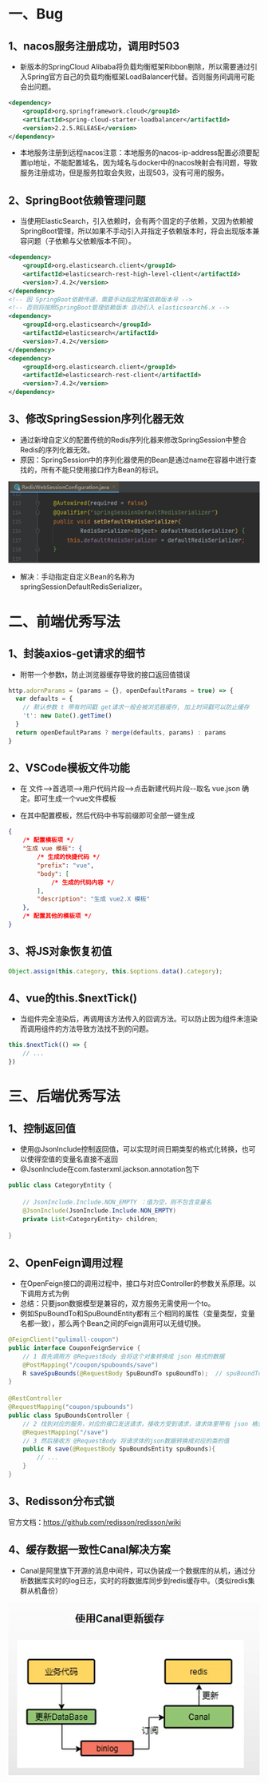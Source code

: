 # 一、Bug

## 1、nacos服务注册成功，调用时503

- 新版本的SpringCloud Alibaba将负载均衡框架Ribbon剔除，所以需要通过引入Spring官方自己的负载均衡框架LoadBalancer代替。否则服务间调用可能会出问题。


```xml
<dependency>
    <groupId>org.springframework.cloud</groupId>
    <artifactId>spring-cloud-starter-loadbalancer</artifactId>
    <version>2.2.5.RELEASE</version>
</dependency>
```

- 本地服务注册到远程nacos注意：本地服务的nacos-ip-address配置必须要配置ip地址，不能配置域名，因为域名与docker中的nacos映射会有问题，导致服务注册成功，但是服务拉取会失败，出现503，没有可用的服务。

## 2、SpringBoot依赖管理问题

- 当使用ElasticSearch，引入依赖时，会有两个固定的子依赖，又因为依赖被SpringBoot管理，所以如果不手动引入并指定子依赖版本时，将会出现版本兼容问题（子依赖与父依赖版本不同）。

```xml
<dependency>    
    <groupId>org.elasticsearch.client</groupId>
    <artifactId>elasticsearch-rest-high-level-client</artifactId>
    <version>7.4.2</version>
</dependency>
<!-- 因 SpringBoot依赖传递，需要手动指定附属依赖版本号 -->
<!-- 否则将按照SpringBoot管理依赖版本 自动引入 elasticsearch6.x -->
<dependency>
    <groupId>org.elasticsearch</groupId> 
    <artifactId>elasticsearch</artifactId>     
    <version>7.4.2</version>
</dependency>
<dependency>          
    <groupId>org.elasticsearch.client</groupId>     
    <artifactId>elasticsearch-rest-client</artifactId>    
    <version>7.4.2</version> 
</dependency>
```

## 3、修改SpringSession序列化器无效

- 通过新增自定义的配置传统的Redis序列化器来修改SpringSession中整合Redis的序列化器无效。
- 原因：SpringSession中的序列化器使用的Bean是通过name在容器中进行查找的，所有不能只使用接口作为Bean的标识。

![image-20230330193005670](%E8%B0%B7%E7%B2%92%E5%95%86%E5%9F%8E.assets/image-20230330193005670.png)

- 解决：手动指定自定义Bean的名称为springSessionDefaultRedisSerializer。


# 二、前端优秀写法

## 1、封装axios-get请求的细节

- 附带一个参数t，防止浏览器缓存导致的接口返回值错误


```js
http.adornParams = (params = {}, openDefaultParams = true) => {
  var defaults = {
    // 默认参数 t 带有时间戳 get请求一般会被浏览器缓存, 加上时间戳可以防止缓存
    't': new Date().getTime()
  }
  return openDefaultParams ? merge(defaults, params) : params
}
```

## 2、VSCode模板文件功能

- 在 文件-->首选项-->用户代码片段-->点击新建代码片段--取名 vue.json 确定。即可生成一个vue文件模板

- 在其中配置模板，然后代码中书写前缀即可全部一键生成

```json
{
    /* 配置模板项 */
    "生成 vue 模板": {
        /* 生成的快捷代码 */
        "prefix": "vue",
        "body": [
            /* 生成的代码内容 */
        ],
        "description": "生成 vue2.X 模板"
    },
    /* 配置其他的模板项 */
}
```

## 3、将JS对象恢复初值

```js
Object.assign(this.category, this.$options.data().category);
```

## 4、vue的this.$nextTick()

- 当组件完全渲染后，再调用该方法传入的回调方法。可以防止因为组件未渲染而调用组件的方法导致方法找不到的问题。

```js
this.$nextTick(() => {
    // ...
})
```





# 三、后端优秀写法

## 1、控制返回值

- 使用@JsonInclude控制返回值，可以实现时间日期类型的格式化转换，也可以使得空值的变量名直接不返回
- @JsonInclude在com.fasterxml.jackson.annotation包下

```java
public class CategoryEntity {

    // JsonInclude.Include.NON_EMPTY ：值为空，则不包含变量名
	@JsonInclude(JsonInclude.Include.NON_EMPTY)
	private List<CategoryEntity> children;

}
```

## 2、OpenFeign调用过程

- 在OpenFeign接口的调用过程中，接口与对应Controller的参数关系原理。以下调用方式为例
- 总结：只要json数据模型是兼容的，双方服务无需使用一个to。
- 例如SpuBoundTo和SpuBoundEntity都有三个相同的属性（变量类型，变量名都一致），那么两个Bean之间的Feign调用可以无缝切换。

```java
@FeignClient("gulimall-coupon")
public interface CouponFeignService {
    // 1 首先调用方 @RequestBody 会将这个对象转换成 json 格式的数据
    @PostMapping("/coupon/spubounds/save")
    R saveSpuBounds(@RequestBody SpuBoundTo spuBoundTo);  // spuBoundTo -> SpuBoundsEntity
}

@RestController
@RequestMapping("coupon/spubounds")
public class SpuBoundsController {
    // 2 找到对应的服务，对应的接口发送请求，接收方受到请求，请求体里带有 json 格式数据
    @RequestMapping("/save")
    // 3 然后接收方 @RequestBody 将请求体的json数据转换成对应的类的值
    public R save(@RequestBody SpuBoundsEntity spuBounds){
		// ...
    }
}
```

## 3、Redisson分布式锁

官方文档：https://github.com/redisson/redisson/wiki

## 4、缓存数据一致性Canal解决方案

- Canal是阿里旗下开源的消息中间件，可以伪装成一个数据库的从机，通过分析数据库实时的log日志，实时的将数据库同步到redis缓存中。（类似redis集群从机备份）

![image-20230320151927835](%E8%B0%B7%E7%B2%92%E5%95%86%E5%9F%8E.assets/image-20230320151927835.png)







